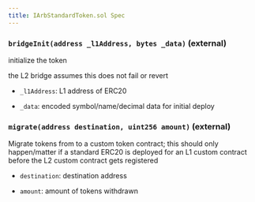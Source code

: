 ```yaml
---
title: IArbStandardToken.sol Spec
---
```


### `bridgeInit(address _l1Address, bytes _data)` (external)

initialize the token

the L2 bridge assumes this does not fail or revert

- `_l1Address`: L1 address of ERC20

- `_data`: encoded symbol/name/decimal data for initial deploy

### `migrate(address destination, uint256 amount)` (external)

Migrate tokens from to a custom token contract; this should only happen/matter
if a standard ERC20 is deployed for an L1 custom contract before the L2 custom contract gets registered

- `destination`: destination address

- `amount`: amount of tokens withdrawn
